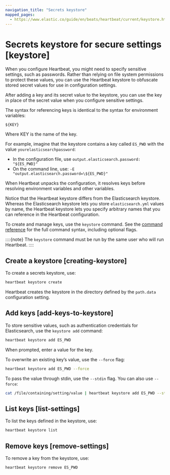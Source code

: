 ```yaml
---
navigation_title: "Secrets keystore"
mapped_pages:
  - https://www.elastic.co/guide/en/beats/heartbeat/current/keystore.html
---
```


# Secrets keystore for secure settings [keystore]


When you configure Heartbeat, you might need to specify sensitive settings, such as passwords. Rather than relying on file system permissions to protect these values, you can use the Heartbeat keystore to obfuscate stored secret values for use in configuration settings.

After adding a key and its secret value to the keystore, you can use the key in place of the secret value when you configure sensitive settings.

The syntax for referencing keys is identical to the syntax for environment variables:

`${KEY}`

Where KEY is the name of the key.

For example, imagine that the keystore contains a key called `ES_PWD` with the value `yourelasticsearchpassword`:

* In the configuration file, use `output.elasticsearch.password: "${ES_PWD}"`
* On the command line, use: `-E "output.elasticsearch.password=\${ES_PWD}"`

When Heartbeat unpacks the configuration, it resolves keys before resolving environment variables and other variables.

Notice that the Heartbeat keystore differs from the Elasticsearch keystore. Whereas the Elasticsearch keystore lets you store `elasticsearch.yml` values by name, the Heartbeat keystore lets you specify arbitrary names that you can reference in the Heartbeat configuration.

To create and manage keys, use the `keystore` command. See the [command reference](/reference/heartbeat/command-line-options.md#keystore-command) for the full command syntax, including optional flags.

::::{note}
The `keystore` command must be run by the same user who will run Heartbeat.
::::



## Create a keystore [creating-keystore]

To create a secrets keystore, use:

```sh
heartbeat keystore create
```

Heartbeat creates the keystore in the directory defined by the `path.data` configuration setting.


## Add keys [add-keys-to-keystore]

To store sensitive values, such as authentication credentials for Elasticsearch, use the `keystore add` command:

```sh
heartbeat keystore add ES_PWD
```

When prompted, enter a value for the key.

To overwrite an existing key’s value, use the `--force` flag:

```sh
heartbeat keystore add ES_PWD --force
```

To pass the value through stdin, use the `--stdin` flag. You can also use `--force`:

```sh
cat /file/containing/setting/value | heartbeat keystore add ES_PWD --stdin --force
```


## List keys [list-settings]

To list the keys defined in the keystore, use:

```sh
heartbeat keystore list
```


## Remove keys [remove-settings]

To remove a key from the keystore, use:

```sh
heartbeat keystore remove ES_PWD
```

